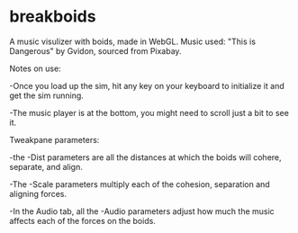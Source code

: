 # breakboids
 A music visulizer with boids, made in WebGL.
Music used: "This is Dangerous" by Gvidon, sourced from Pixabay.

Notes on use:

-Once you load up the sim, hit any key on your keyboard to initialize it and get the sim running.

-The music player is at the bottom, you might need to scroll just a bit to see it.


Tweakpane parameters:

-the -Dist parameters are all the distances at which the boids will cohere, separate, and align.

-The -Scale parameters multiply each of the cohesion, separation and aligning forces.

-In the Audio tab, all the -Audio parameters adjust how much the music affects each of the forces on the boids.
